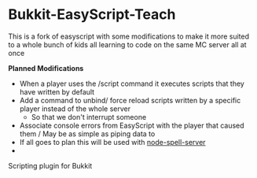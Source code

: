 # Bukkit-EasyScript-Teach

This is a fork of easyscript with some modifications to make it more suited to
a whole bunch of kids all learning to code on the same MC server all at once

 **Planned Modifications**
 - When a player uses the /script command it executes scripts that they have written by default 
 - Add a command to unbind/ force reload scripts written by a specific player instead of the whole server
   - So that we don't interrupt someone
 - Associate console errors from EasyScript with the player that caused them / May be as simple as piping data to
 - If all goes to plan this will be used with [node-spell-server][1] 
 - 
 
 [1]:https://github.com/jwulf/node-spell-server
Scripting plugin for Bukkit

